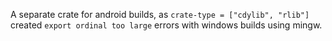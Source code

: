 A separate crate for android builds, as `crate-type = ["cdylib", "rlib"]` created `export ordinal too large` errors with windows builds using mingw.

